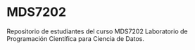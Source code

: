 # MDS7202
Repositorio de estudiantes del curso MDS7202 Laboratorio de Programación Científica para Ciencia de Datos.
